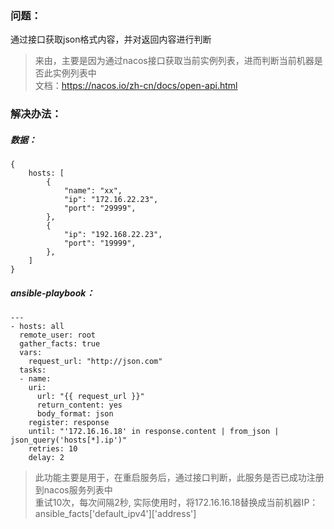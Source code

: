 ### 问题：
通过接口获取json格式内容，并对返回内容进行判断  

> 来由，主要是因为通过nacos接口获取当前实例列表，进而判断当前机器是否此实例列表中  
> 文档：https://nacos.io/zh-cn/docs/open-api.html  


### 解决办法：
##### 数据：
```
{
    hosts: [
        {
            "name": "xx",
            "ip": "172.16.22.23",
            "port": "29999",
        },
        {
            "ip": "192.168.22.23",
            "port": "19999",
        },
    ]
}
```
##### ansible-playbook：
```
---
- hosts: all
  remote_user: root
  gather_facts: true
  vars:
    request_url: "http://json.com"
  tasks:
  - name:
    uri:
      url: "{{ request_url }}"
      return_content: yes
      body_format: json
    register: response
    until: "'172.16.16.18' in response.content | from_json | json_query('hosts[*].ip')"
    retries: 10
    delay: 2
```
> 此功能主要是用于，在重启服务后，通过接口判断，此服务是否已成功注册到nacos服务列表中  
> 重试10次，每次间隔2秒, 实际使用时，将172.16.16.18替换成当前机器IP：ansible_facts['default_ipv4']['address']  
